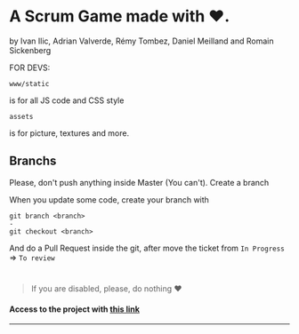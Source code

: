 # A Scrum Game made with ❤.

by Ivan Ilic, Adrian Valverde, Rémy Tombez, Daniel Meilland and Romain Sickenberg

FOR DEVS: 
    
  
    www/static
    
is for all JS code and CSS style

    assets

is for picture, textures and more.

## Branchs

Please, don't push anything inside Master (You can't). Create a branch

When you update some code, create your branch with
    
    git branch <branch>
    -
    git checkout <branch>
    
And do a Pull Request inside the git, after move the ticket from `In Progress` => `To review`


#
> If you are disabled, please, do nothing ❤

#### Access to the project with [this link](https://rsickenberg.github.io/scrum_game/)
---